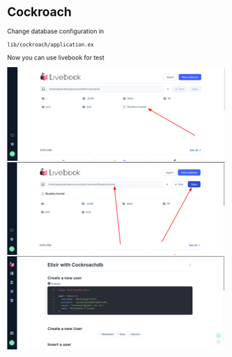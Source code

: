 # Cockroach


Change database configuration in 
``` 
lib/cockroach/application.ex 

```

Now you can use livebook for test

![step1](https://github.com/devalexandre/elixir-cockroach/blob/ca1a2df439a58f143e13a390237eb1a9ca60e2be/img/img1.png)
![step2](https://github.com/devalexandre/elixir-cockroach/blob/ca1a2df439a58f143e13a390237eb1a9ca60e2be/img/img2.png)
![step3](https://github.com/devalexandre/elixir-cockroach/blob/ca1a2df439a58f143e13a390237eb1a9ca60e2be/img/img3.png)

